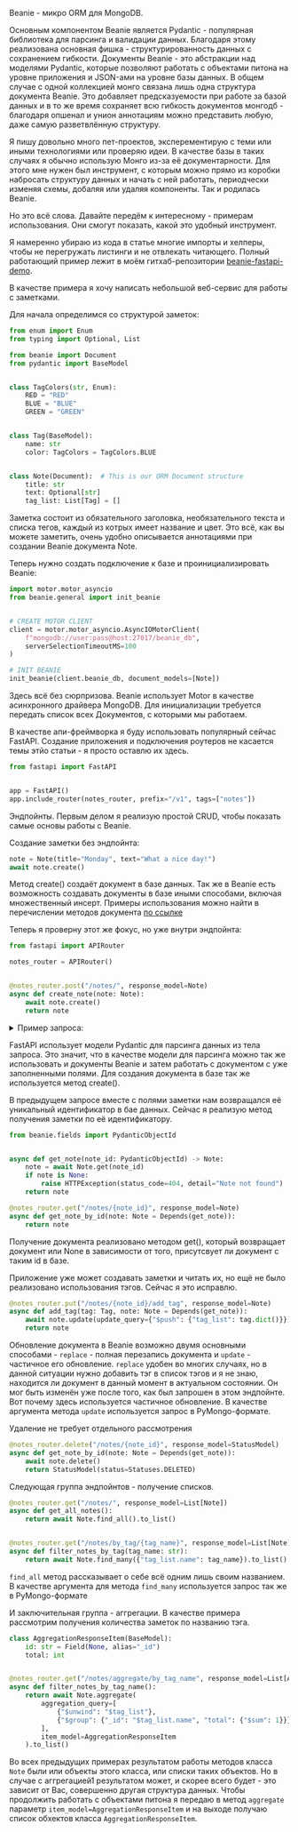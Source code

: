 

Beanie - микро ORM для MongoDB. 

Основным компонентом Beanie является Pydantic - популярная библиотека для парсинга и валидации данных. Благодаря этому реализована основная фишка - структурированность данных с сохранением гибкости. Документы Beanie - это абстракции над моделями Pydantic, которые позволяют работать с объектами питона на уровне приложения и JSON-ами на уровне базы данных. В общем случае с одной коллекцией монго связана лишь одна структура документа Beanie. Это добавляет предсказуемости при работе за базой данных и в то же время сохраняет всю гибкость документов монгодб - благодаря опшенал и унион аннотациям можно представить любую, даже самую разветвлённую структуру.

Я пишу довольно много пет-проектов, эксперементирую с теми или иными технологиями или проверяю идеи. В качестве базы в таких случаях я обычно использую Монго из-за её документарности. Для этого мне нужен был инструмент, с которым можно прямо из коробки набросать структуру данных и начать с ней работать, периодчески изменяя схемы, добаляя или удаляя компоненты. Так и родилась Beanie. 

Но это всё слова. Давайте передём к интересному - примерам использования. Они смогут показать, какой это удобный инструмент.

Я намеренно убираю из кода в статье  многие импорты и хелперы, чтобы не перегружать листинги и не отвлекать читающего. Полный работающий пример лежит в моём гитхаб-репозитории [beanie-fastapi-demo](https://github.com/roman-right/beanie-fastapi-demo).

В качестве примера я хочу написать небольшой веб-сервис для работы с заметками.

Для начала определимся со структурой заметок:

```python
from enum import Enum
from typing import Optional, List

from beanie import Document
from pydantic import BaseModel


class TagColors(str, Enum):
    RED = "RED"
    BLUE = "BLUE"
    GREEN = "GREEN"


class Tag(BaseModel):
    name: str
    color: TagColors = TagColors.BLUE


class Note(Document):  # This is our ORM Document structure
    title: str
    text: Optional[str]
    tag_list: List[Tag] = []
```

Заметка состоит из обязательного заголовка, необязательного текста и списка тегов, каждый из котрых имеет название и цвет. Это всё, как вы можете заметить, очень удобно описывается аннотациями при создании Beanie документа Note.

Теперь нужно создать подключение к базе и проинициализировать Beanie:

```python
import motor.motor_asyncio
from beanie.general import init_beanie


# CREATE MOTOR CLIENT
client = motor.motor_asyncio.AsyncIOMotorClient(
    f"mongodb://user:pass@host:27017/beanie_db",
    serverSelectionTimeoutMS=100
)

# INIT BEANIE
init_beanie(client.beanie_db, document_models=[Note])
```

Здесь всё без сюрпризова. Beanie использует Motor в качестве асинхронного драйвера MongoDB. Для инициализации требуется передать список всех Документов, с которыми мы работаем.

В качестве апи-фреймворка я буду использовать популярный сейчас FastAPI. Создание приложения и подключения роутеров не касается темы этйо статьи - я просто оставлю их здесь.

```python
from fastapi import FastAPI


app = FastAPI()
app.include_router(notes_router, prefix="/v1", tags=["notes"])
```

Эндпойнты. Первым делом я реализую простой CRUD, чтобы показать самые основы работы с Beanie.

Создание заметки без эндпойнта:
```python
note = Note(title="Monday", text="What a nice day!")
await note.create()
```
Метод create() создаёт документ в базе данных. Так же в Beanie есть возможность создавать документы в базе иными способами, включая множественный инсерт. Примеры использования можно найти в перечислении методов документа [по ссылке](https://github.com/roman-right/beanie)

Теперь я проверну этот же фокус, но уже внутри эндпойнта:
```python
from fastapi import APIRouter

notes_router = APIRouter()


@notes_router.post("/notes/", response_model=Note)
async def create_note(note: Note):
    await note.create()
    return note
```

<details>
  <summary>Пример запроса:</summary>
  
POST `localhost:10001/v1/notes`
  
Вход:
  
```json
{
  "title": "Test title 2",
  "text": "test text"
}
```

Выход:

```json
{
    "_id": "6041fc953765e1290b819f3d",
    "title": "Test title 2",
    "text": "test text",
    "tag_list": []
}
```
  
</details>

FastAPI использует модели Pydantic для парсинга данных из тела запроса. Это значит, что в качестве модели для парсинга можно так же использовать и документы Beanie и затем работать с документом с уже заполненными полями. Для создания документа в базе так же используется метод create().

В предыдущем запросе вместе с полями заметки нам возвращался её уникальный идентификатор в бае данных. Сейчас я реализую метод получения заметки по её идентификатору.

```python
from beanie.fields import PydanticObjectId


async def get_note(note_id: PydanticObjectId) -> Note:
    note = await Note.get(note_id)
    if note is None:
        raise HTTPException(status_code=404, detail="Note not found")
    return note

@notes_router.get("/notes/{note_id}", response_model=Note)
async def get_note_by_id(note: Note = Depends(get_note)):
    return note
```

Получение документа реализовано методом get(), который возвращает документ или None в зависимости от того, присутсвует ли документ с таким id в базе. 

Приложение уже может создавать заметки и читать их, но ещё не было реализовано использования тэгов. Сейчас я это исправлю.

```python
@notes_router.put("/notes/{note_id}/add_tag", response_model=Note)
async def add_tag(tag: Tag, note: Note = Depends(get_note)):
    await note.update(update_query={"$push": {"tag_list": tag.dict()}})
    return note
```

Обновление документа в Beanie возможно двумя основными способами - `replace` - полная перезапись документа и `update` - частичное его обновление. `replace` удобен во многих случаях, но в данной ситуации нужно добавить тэг в список тэгов и я не знаю, находится ли документ в данный момент в актуальном состоянии. Он мог быть изменён уже после того, как был запрошен в этом эндпойнте. Вот почему здесь используется частичное обновление. В качестве аргумента метода `update` используется запрос в PyMongo-формате.

Удаление не требует отдельного рассмотрения
```python
@notes_router.delete("/notes/{note_id}", response_model=StatusModel)
async def get_note_by_id(note: Note = Depends(get_note)):
    await note.delete()
    return StatusModel(status=Statuses.DELETED)
```

Следующая группа эндпойнтов - получение списков.
```python
@notes_router.get("/notes/", response_model=List[Note])
async def get_all_notes():
    return await Note.find_all().to_list()


@notes_router.get("/notes/by_tag/{tag_name}", response_model=List[Note])
async def filter_notes_by_tag(tag_name: str):
    return await Note.find_many({"tag_list.name": tag_name}).to_list()
```

`find_all` метод рассказывает о себе всё одним лишь своим названием. В качестве аргумента для метода `find_many` используется запрос так же в PyMongo-формате

И заключительная группа - аггрегации.
В качестве примера рассмотрим получения количества заметок по названию тэга.

```python
class AggregationResponseItem(BaseModel):
    id: str = Field(None, alias="_id")
    total: int


@notes_router.get("/notes/aggregate/by_tag_name", response_model=List[AggregationResponseItem])
async def filter_notes_by_tag_name():
    return await Note.aggregate(
        aggregation_query=[
            {"$unwind": "$tag_list"},
            {"$group": {"_id": "$tag_list.name", "total": {"$sum": 1}}}
        ],
        item_model=AggregationResponseItem
    ).to_list()
```

Во всех предыдущих примерах результатом работы методов класса `Note` были или объекты этого класса, или списки таких объектов. Но в случае с аггрегацией1 результатом может, и скорее всего будет - это зависит от Вас, совершенно другая структура данных. Чтобы продолжить работать с объектами питона я передаю в метод `aggregate` параметр `item_model=AggregationResponseItem` и на выходе получаю список обхектов класса `AggregationResponseItem`. 

